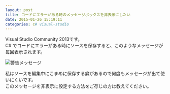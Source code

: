 ```yaml
---
layout: post
title: コードにエラーがある時のメッセージボックスを非表示にしたい
date: 2015-01-26 15:19:11
categories: c# visual-studio
---
```

<p>Visual Studio Community 2013です。<br>
C# でコードにエラーがある時にソースを保存すると、このようなメッセージが毎回表示されます。</p>

<p><img src="https://i.stack.imgur.com/gcmOv.png" alt="警告メッセージ"></p>

<p>私はソースを編集中にこまめに保存する癖があるので何度もメッセージが出て使いにくいです。<br>
このメッセージを非表示に設定する方法をご存じの方は教えてください。</p>
